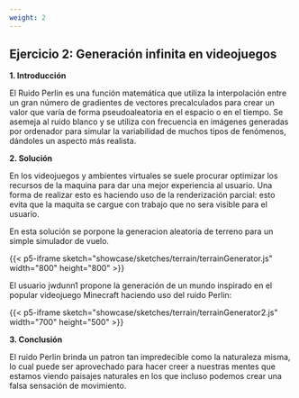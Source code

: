 ```yaml
---
weight: 2
---
```

## Ejercicio 2: Generación infinita en videojuegos

**1. Introducción**

El Ruido Perlin es una función matemática que utiliza la interpolación entre un gran número de gradientes de vectores precalculados para crear un valor que varía de forma pseudoaleatoria en el espacio o en el tiempo. Se asemeja al ruido blanco y se utiliza con frecuencia en imágenes generadas por ordenador para simular la variabilidad de muchos tipos de fenómenos, dándoles un aspecto más realista.


**2. Solución**

En los videojuegos y ambientes virtuales se suele procurar optimizar los recursos de la maquina para dar una mejor experiencia al usuario. Una forma de realizar esto es haciendo uso de la renderización parcial: esto evita que la maquita se cargue con trabajo que no sera visible para el usuario. 

En esta solución se porpone la generacion aleatoria de terreno para un simple simulador de vuelo.

{{< p5-iframe sketch="showcase/sketches/terrain/terrainGenerator.js" width="800" height="800" >}}

El usuario jwdunn1 propone la generación de un mundo inspirado en el popular videojuego Minecraft haciendo uso del ruido Perlin:

{{< p5-iframe sketch="showcase/sketches/terrain/terrainGenerator2.js" width="700" height="500" >}}

**3. Conclusión**

El ruido Perlin brinda un patron tan impredecible como la naturaleza misma, lo cual puede ser aprovechado para hacer creer a nuestras mentes que estamos viendo paisajes naturales en los que incluso podemos crear una falsa sensación de movimiento.